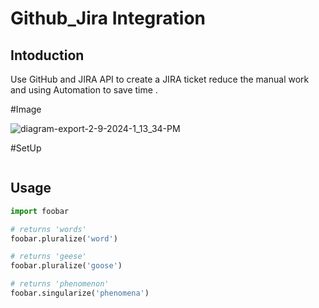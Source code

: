 # Github_Jira Integration

## Intoduction
Use GitHub and JIRA API to create a JIRA ticket reduce the manual work and using Automation to save time .

#Image

![diagram-export-2-9-2024-1_13_34-PM](https://github.com/Vaibhavpatil4744/Github_Jira/assets/114900029/811fb2d1-8774-4b47-84ad-98aca190be8d)


#SetUp

```bash

```

## Usage

```python
import foobar

# returns 'words'
foobar.pluralize('word')

# returns 'geese'
foobar.pluralize('goose')

# returns 'phenomenon'
foobar.singularize('phenomena')
```


